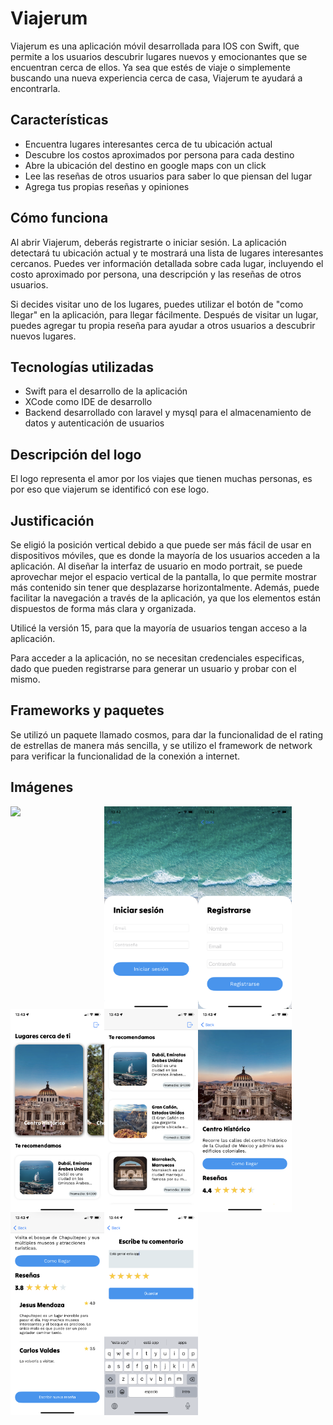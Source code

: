 # Viajerum
Viajerum es una aplicación móvil desarrollada para IOS con Swift, que permite a los usuarios descubrir lugares nuevos y emocionantes que se encuentran cerca de ellos. Ya sea que estés de viaje o simplemente buscando una nueva experiencia cerca de casa, Viajerum te ayudará a encontrarla.

## Características
- Encuentra lugares interesantes cerca de tu ubicación actual
- Descubre los costos aproximados por persona para cada destino
- Abre la ubicación del destino en google maps con un click
- Lee las reseñas de otros usuarios para saber lo que piensan del lugar
- Agrega tus propias reseñas y opiniones

## Cómo funciona
Al abrir Viajerum, deberás registrarte o iniciar sesión. La aplicación detectará tu ubicación actual y te mostrará una lista de lugares interesantes cercanos. Puedes ver información detallada sobre cada lugar, incluyendo el costo aproximado por persona, una descripción y las reseñas de otros usuarios.

Si decides visitar uno de los lugares, puedes utilizar el botón de "como llegar" en la aplicación, para llegar fácilmente. Después de visitar un lugar, puedes agregar tu propia reseña para ayudar a otros usuarios a descubrir nuevos lugares.

## Tecnologías utilizadas
- Swift para el desarrollo de la aplicación
- XCode como IDE de desarrollo
- Backend desarrollado con laravel y mysql para el almacenamiento de datos y autenticación de usuarios

## Descripción del logo
El logo representa el amor por los viajes que tienen muchas personas, es por eso que viajerum se identificó con ese logo.

## Justificación
Se eligió la posición vertical debido a que puede ser más fácil de usar en dispositivos móviles, que es donde la mayoría de los usuarios acceden a la aplicación. Al diseñar la interfaz de usuario en modo portrait, se puede aprovechar mejor el espacio vertical de la pantalla, lo que permite mostrar más contenido sin tener que desplazarse horizontalmente. Además, puede facilitar la navegación a través de la aplicación, ya que los elementos están dispuestos de forma más clara y organizada.

Utilicé la versión 15, para que la mayoría de usuarios tengan acceso a la aplicación.

Para acceder a la aplicación, no se necesitan credenciales especificas, dado que pueden registrarse para generar un usuario y probar con el mismo.

## Frameworks y paquetes

Se utilizó un paquete llamado cosmos, para dar la funcionalidad de el rating de estrellas de manera más sencilla, y se utilizo el framework de network para verificar la funcionalidad de la conexión a internet.

## Imágenes

<img src="/1.PNG" align="left" width="150">
<img src="/2.PNG" align="left" width="150">
<img src="/3.PNG" align="left" width="150">
<img src="/4.PNG" align="left" width="150">
<img src="/5.PNG" align="left" width="150">
<img src="/6.PNG" align="left" width="150">
<img src="/7.PNG" align="left" width="150">
<img src="/8.PNG" align="left" width="150">
